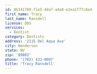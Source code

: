 ```yaml
---
id: 0b141789-f1e5-4da7-a4a0-e2ea1f77c8a4
first_name: Tracy
last_name: Ransdell
license: DDS
services:
  - Dentist
category: Dentists
address: '2115 Del Aqua Ave'
city: Henderson
state: NV
zip: '89002'
phone: '(702) 433-0007'
title: 'Tracy Ransdell'
---
```

